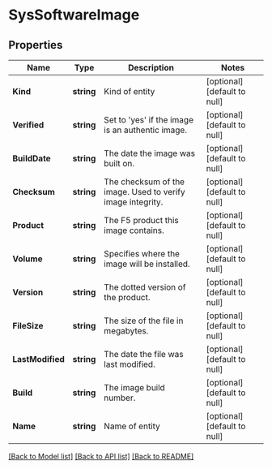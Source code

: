 # SysSoftwareImage

## Properties
Name | Type | Description | Notes
------------ | ------------- | ------------- | -------------
**Kind** | **string** | Kind of entity | [optional] [default to null]
**Verified** | **string** | Set to &#39;yes&#39; if the image is an authentic image. | [optional] [default to null]
**BuildDate** | **string** | The date the image was built on. | [optional] [default to null]
**Checksum** | **string** | The checksum of the image. Used to verify image integrity. | [optional] [default to null]
**Product** | **string** | The F5 product this image contains. | [optional] [default to null]
**Volume** | **string** | Specifies where the image will be installed. | [optional] [default to null]
**Version** | **string** | The dotted version of the product. | [optional] [default to null]
**FileSize** | **string** | The size of the file in megabytes. | [optional] [default to null]
**LastModified** | **string** | The date the file was last modified. | [optional] [default to null]
**Build** | **string** | The image build number. | [optional] [default to null]
**Name** | **string** | Name of entity | [optional] [default to null]

[[Back to Model list]](../README.md#documentation-for-models) [[Back to API list]](../README.md#documentation-for-api-endpoints) [[Back to README]](../README.md)


